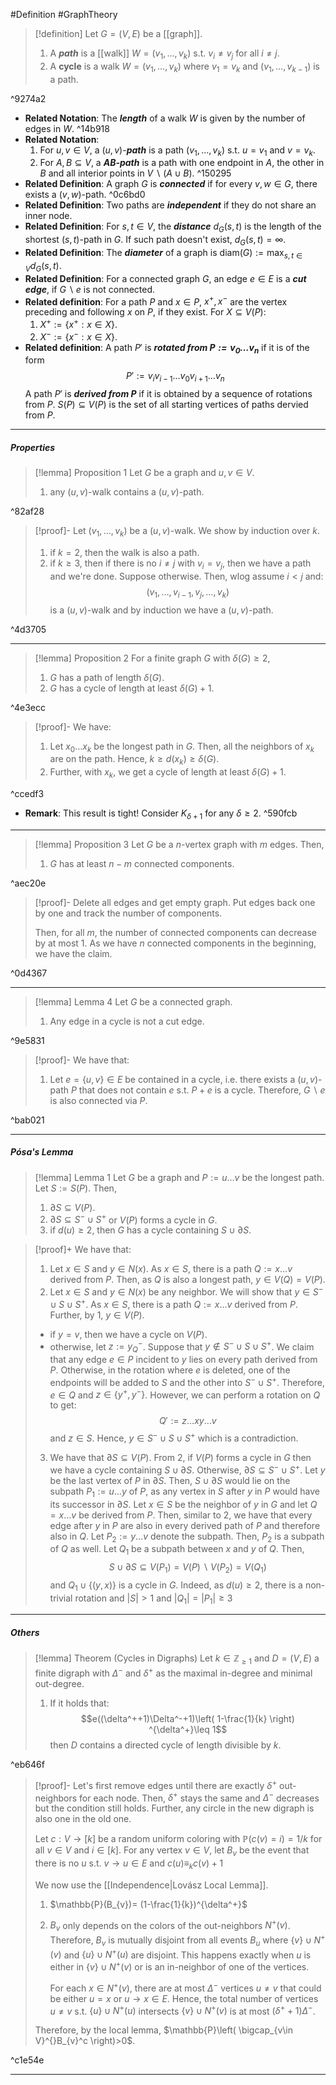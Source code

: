 #Definition #GraphTheory 

> [!definition]
> Let $G=(V,E)$ be a [[graph]].
> 1. A ***path*** is a [[walk]] $W=(v_{1},\dots,v_{k})$ s.t. $v_{i}\neq v_{j}$ for all $i\neq j$.
> 2. A **cycle** is a walk $W=(v_{1},\dots,v_{k})$ where $v_{1}=v_{k}$ and $(v_{1},\dots,v_{k-1})$ is a path.

^9274a2

- **Related Notation**: The ***length*** of a walk $W$ is given by the number of edges in $W$. ^14b918
- **Related Notation**: 
	1. For $u,v\in V$, a $(u,v)$-***path*** is a path $(v_{1},\dots,v_{k})$ s.t. $u=v_{1}$ and $v=v_{k}$.
	2. For $A,B\subseteq V$, a ***$AB$-path*** is a path with one endpoint in $A$, the other in $B$ and all interior points in $V \backslash (A\cup B)$. ^150295
- **Related Definition**: A graph $G$ is ***connected*** if for every $v,w\in G$, there exists a $(v,w)$-path. ^0c6bd0
- **Related Definition**: Two paths are ***independent*** if they do not share an inner node.
- **Related Definition**: For $s,t\in V$, the ***distance*** $d_{G}(s,t)$ is the length of the shortest $(s,t)$-path in $G$. If such path doesn't exist, $d_{G}(s,t)=\infty$.
- **Related Definition**: The ***diameter*** of a graph is $\text{diam}(G):= \max_{s,t\in V}d_{G}(s,t)$.
- **Related Definition**: For a connected graph $G$, an edge $e\in E$ is a ***cut edge***, if $G \backslash e$ is not connected. 
- **Related definition**: For a path $P$ and $x\in P$, $x^+,x^-$ are the vertex preceding and following $x$ on $P$, if they exist. For $X\subseteq V(P)$:
	1. $X^+:=\{ x^+:x\in X \}$.
	2. $X^-:=\{ x^-:x\in X \}$.
- **Related definition**: A path $P'$ is ***rotated from $P:=v_{0}\dots v_{n}$*** if it is of the form $$P':=v_{i}v_{i-1}\dots v_{0}v_{i+1}\dots v_{n}$$A path $P'$ is ***derived from $P$*** if it is obtained by a sequence of rotations from $P$. $S(P)\subseteq V(P)$ is the set of all starting vertices of paths dervied from $P$.
---
##### Properties
> [!lemma] Proposition 1
> Let $G$ be a graph and $u,v\in V$. 
> 1. any $(u,v)$-walk contains a $(u,v)$-path. 

^82af28

> [!proof]-
> Let $(v_{1},\dots,v_{k})$ be a $(u,v)$-walk. We show by induction over $k$. 
> 1. if $k=2$, then the walk is also a path.
> 2. if $k\geq 3$, then if there is no $i\neq j$ with $v_{i}=v_{j}$, then we have a path and we're done. Suppose otherwise. Then, wlog assume $i<j$ and: $$(v_{1},\dots,v_{i-1},v_{j},\dots,v_{k})$$ is a $(u,v)$-walk and by induction we have a $(u,v)$-path. 

^4d3705

---
> [!lemma] Proposition 2
> For a finite graph $G$ with $\delta(G)\geq 2$,
> 1. $G$ has a path of length $\delta(G)$. 
> 2. $G$ has a cycle of length at least $\delta(G)+1$.

^4e3ecc

> [!proof]-
> We have:
> 1. Let $x_{0}\dots x_{k}$ be the longest path in $G$. Then, all the neighbors of $x_{k}$ are on the path. Hence, $k\geq d(x_{k})\geq\delta(G)$.
> 2. Further, with $x_{k}$, we get a cycle of length at least $\delta(G)+1$.

^ccedf3

- **Remark**: This result is tight! Consider $K_{\delta+1}$ for any $\delta\geq 2$. ^590fcb
---
> [!lemma] Proposition 3
> Let $G$ be a $n$-vertex graph with $m$ edges. Then, 
> 1. $G$ has at least $n-m$ connected components. 

^aec20e

> [!proof]-
> Delete all edges and get empty graph. Put edges back one by one and track the number of components. 
> 
> Then, for all $m$, the number of connected components can decrease by at most 1. As we have $n$ connected components in the beginning, we have the claim. 

^0d4367

---
> [!lemma] Lemma 4
> Let $G$ be a connected graph. 
> 1. Any edge in a cycle is not a cut edge.

^9e5831

> [!proof]-
> We have that:
> 1. Let $e=\{ u,v \}\in E$ be contained in a cycle, i.e. there exists a $(u,v)$-path $P$ that does not contain $e$ s.t. $P+e$ is a cycle. Therefore, $G \backslash e$ is also connected via $P$. 

^bab021

---
##### Pósa's Lemma
> [!lemma] Lemma 1
> Let $G$ be a graph and $P:=u\dots v$ be the longest path. Let $S:=S(P)$. Then,
> 1. $\partial S\subseteq V(P)$.
> 2. $\partial S\subseteq S^-\cup S^+$ or $V(P)$ forms a cycle in $G$.
> 3. if $d(u)\geq 2$, then $G$ has a cycle containing $S\cup\partial S$.

> [!proof]+
> We have that:
> 1. Let $x\in S$ and $y\in N(x)$. As $x\in S$, there is a path $Q:=x\dots v$ derived from $P$. Then, as $Q$ is also a longest path, $y\in V(Q)=V(P)$.
> 2. Let $x\in S$ and $y\in N(x)$ be any neighbor. We will show that $y\in S^-\cup S\cup S^+$. As $x\in S$, there is a path $Q:=x\dots v$ derived from $P$. Further, by 1, $y\in V(P)$.
> 	- if $y=v$, then we have a cycle on $V(P)$.
> 	- otherwise, let $z:=y^-_{Q}$. Suppose that $y\notin S^-\cup S\cup S^+$. We claim that any edge $e\in P$ incident to $y$ lies on every path derived from $P$. Otherwise, in the rotation where $e$ is deleted, one of the endpoints will be added to $S$ and the other into $S^-\cup S^+$. Therefore, $e\in Q$ and $z\in \{ y^+,y^- \}$. However, we can perform a rotation on $Q$ to get:$$Q':=z\dots xy\dots v$$and $z\in S$. Hence, $y\in S^-\cup S\cup S^+$ which is a contradiction. 
> 3. We have that $\partial S\subseteq V(P)$. From 2, if $V(P)$ forms a cycle in $G$ then we have a cycle containing $S\cup \partial S$. Otherwise, $\partial S\subseteq S^-\cup S^+$. Let $y$ be the last vertex of $P$ in $\partial S$. Then, $S\cup \partial S$ would lie on the subpath $P_{1}:=u\dots y$ of $P$, as any vertex in $S$ after $y$ in $P$ would have its successor in $\partial S$. Let $x\in S$ be the neighbor of $y$ in $G$ and let $Q=x\dots v$ be derived from $P$. Then, similar to 2, we have that every edge after $y$ in $P$ are also in every derived path of $P$ and therefore also in $Q$. Let $P_{2}:= y\dots v$ denote the subpath. Then, $P_{2}$ is a subpath of $Q$ as well. Let $Q_{1}$ be a subpath between $x$ and $y$ of $Q$. Then, $$S\cup \partial S \subseteq V(P_{1})=V(P) \backslash V(P_{2})=V(Q_{1})$$and $Q_{1}\cup \{ (y,x) \}$ is a cycle in $G$. Indeed, as $d(u)\geq 2$, there is a non-trivial rotation and $\left| S \right|>1$ and $\left| Q_{1} \right|=\left| P_{1} \right|\geq 3$

---
##### Others
> [!lemma] Theorem (Cycles in Digraphs)
> Let $k\in \mathbb{Z}_{\geq 1}$ and $D=(V,E)$ a finite digraph with $\Delta^-$ and $\delta^+$ as the maximal in-degree and minimal out-degree. 
> 1. If it holds that: $$e((\delta^++1)\Delta^-+1)\left( 1-\frac{1}{k} \right) ^{\delta^+}\leq 1$$then $D$ contains a directed cycle of length divisible by $k$.

^eb646f

> [!proof]-
> Let's first remove edges until there are exactly $\delta^+$ out-neighbors for each node. Then, $\delta^+$ stays the same and $\Delta^-$ decreases but the condition still holds. Further, any circle in the new digraph is also one in the old one. 
> 
> Let $c:V\to[k]$ be a random uniform coloring with $\mathbb{P}(c(v)=i)=1 / k$ for all $v\in V$ and $i\in[k]$. For any vertex $v\in V$, let $B_{v}$ be the event that there is no $u$ s.t. $v\to u\in E$ and $c(u)\equiv_{k}c(v)+1$
> 
> We now use the [[Independence|Lovász Local Lemma]].
> 1. $\mathbb{P}(B_{v})= (1-\frac{1}{k})^{\delta^+}$
> 2. $B_{v}$ only depends on the colors of the out-neighbors $N^+(v)$. Therefore, $B_{v}$ is mutually disjoint from all events $B_{u}$ where $\{ v \}\cup N^+(v)$ and $\{ u \}\cup N^+(u)$ are disjoint. This happens exactly when $u$ is either in $\{ v \}\cup N^+(v)$ or is an in-neighbor of one of the vertices. 
>    
>    For each $x\in N^+(v)$, there are at most $\Delta^-$ vertices $u\neq v$ that could be either $u=x$ or $u\to x\in E$. Hence, the total number of vertices $u\neq v$ s.t. $\{ u \}\cup N^+(u)$ intersects $\{ v \}\cup N^+(v)$ is at most $(\delta^++1)\Delta^-$.
> 
> Therefore, by the local lemma, $\mathbb{P}\left( \bigcap_{v\in V}^{}B_{v}^c \right)>0$. 

^c1e54e

---
